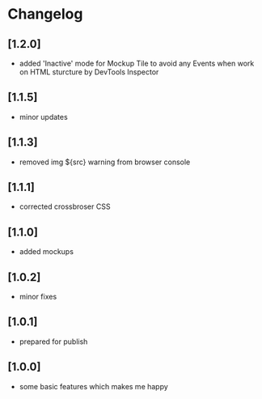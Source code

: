 # Changelog

## [1.2.0]

- added 'Inactive' mode for Mockup Tile to avoid any Events when work on HTML sturcture by DevTools Inspector

## [1.1.5]

- minor updates

## [1.1.3]

- removed img ${src} warning from browser console

## [1.1.1]

- corrected crossbroser CSS

## [1.1.0]

- added mockups

## [1.0.2]

- minor fixes

## [1.0.1]

- prepared for publish

## [1.0.0]

- some basic features which makes me happy






